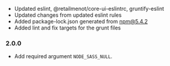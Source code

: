 - Updated eslint, @retailmenot/core-ui-eslintrc, gruntify-eslint
- Updated changes from updated eslint rules
- Added package-lock.json generated from npm@5.4.2
- Added lint and fix targets for the grunt files

### 2.0.0

- Add required argument `NODE_SASS_NULL`.
